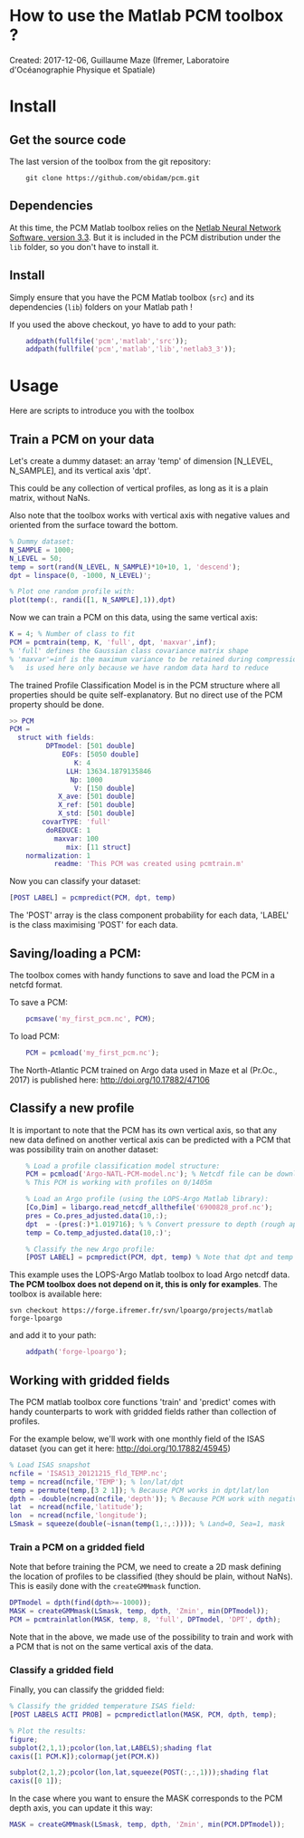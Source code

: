 How to use the Matlab PCM toolbox ?
===================================
Created: 2017-12-06, Guillaume Maze (Ifremer, Laboratoire d'Océanographie Physique et Spatiale)

# Install

## Get the source code
The last version of the toolbox from the git repository:
```
    git clone https://github.com/obidam/pcm.git
```

## Dependencies
At this time, the PCM Matlab toolbox relies on the [Netlab Neural Network Software, version 3.3](http://www.aston.ac.uk/eas/research/groups/ncrg/resources/netlab/). 
But it is included in the PCM distribution under the `lib` folder, so you don't have to install it.

## Install
Simply ensure that you have the PCM Matlab toolbox (`src`) and its dependencies (`lib`) folders on your Matlab path !

If you used the above checkout, yo have to add to your path:
```matlab
    addpath(fullfile('pcm','matlab','src'));
    addpath(fullfile('pcm','matlab','lib','netlab3_3'));
```

# Usage
Here are scripts to introduce you with the toolbox

## Train a PCM on your data

Let's create a dummy dataset: an array 'temp' of dimension [N_LEVEL, N_SAMPLE], and its vertical axis 'dpt'.

This could be any collection of vertical profiles, as long as it is a plain matrix, without NaNs. 

Also note that the toolbox works with vertical axis with negative values and oriented from the surface toward the bottom.

```matlab
% Dummy dataset:
N_SAMPLE = 1000;
N_LEVEL = 50;
temp = sort(rand(N_LEVEL, N_SAMPLE)*10+10, 1, 'descend');
dpt = linspace(0, -1000, N_LEVEL)';

% Plot one random profile with: 
plot(temp(:, randi([1, N_SAMPLE],1)),dpt)
```

Now we can train a PCM on this data, using the same vertical axis:
```matlab	
K = 4; % Number of class to fit
PCM = pcmtrain(temp, K, 'full', dpt, 'maxvar',inf);
% 'full' defines the Gaussian class covariance matrix shape
% 'maxvar'=inf is the maximum variance to be retained during compression step, it is an option and 
%	is used here only because we have random data hard to reduce
```

The trained Profile Classification Model is in the PCM structure where all properties should be quite self-explanatory. 
But no direct use of the PCM property should be done.
```matlab
>> PCM
PCM =
  struct with fields:
         DPTmodel: [501 double]
             EOFs: [5050 double]
                K: 4
              LLH: 13634.1879135846
               Np: 1000
                V: [150 double]
            X_ave: [501 double]
            X_ref: [501 double]
            X_std: [501 double]
        covarTYPE: 'full'
         doREDUCE: 1
           maxvar: 100
              mix: [11 struct]
    normalization: 1
           readme: 'This PCM was created using pcmtrain.m'
```

Now you can classify your dataset:
```matlab
[POST LABEL] = pcmpredict(PCM, dpt, temp)
```
The 'POST' array is the class component probability for each data, 'LABEL' is the class maximising 'POST' for each data.

## Saving/loading a PCM:
The toolbox comes with handy functions to save and load the PCM in a netcfd format.

To save a PCM:
```matlab
	pcmsave('my_first_pcm.nc', PCM);
```

To load PCM:
```matlab
	PCM = pcmload('my_first_pcm.nc');
```

The North-Atlantic PCM trained on Argo data used in Maze et al (Pr.Oc., 2017) is published here:
    http://doi.org/10.17882/47106

## Classify a new profile

It is important to note that the PCM has its own vertical axis, so that any new data defined on another vertical axis can
be predicted with a PCM that was possibility train on another dataset:
```matlab
    % Load a profile classification model structure:
    PCM = pcmload('Argo-NATL-PCM-model.nc'); % Netcdf file can be downloaded here: http://doi.org/10.17882/47106
    % This PCM is working with profiles on 0/1405m

    % Load an Argo profile (using the LOPS-Argo Matlab library):
    [Co,Dim] = libargo.read_netcdf_allthefile('6900828_prof.nc');
    pres = Co.pres_adjusted.data(10,:);
    dpt  = -(pres(:)*1.019716); % % Convert pressure to depth (rough approximation for demonstration purpose only)
    temp = Co.temp_adjusted.data(10,:)';

    % Classify the new Argo profile:
    [POST LABEL] = pcmpredict(PCM, dpt, temp) % Note that dpt and temp MUST be (z,:)
```

This example uses the LOPS-Argo Matlab toolbox to load Argo netcdf data. **The PCM toolbox does not depend on it, this 
is only for examples**. The toolbox is available here:
```
svn checkout https://forge.ifremer.fr/svn/lpoargo/projects/matlab forge-lpoargo
```
and add it to your path:
```matlab
    addpath('forge-lpoargo');
```

## Working with gridded fields 

The PCM matlab toolbox core functions 'train' and 'predict' comes with handy counterparts to work with gridded fields 
rather than collection of profiles.

For the example below, we'll work with one monthly field of the ISAS dataset (you can get it here: http://doi.org/10.17882/45945)
```matlab
% Load ISAS snapshot
ncfile = 'ISAS13_20121215_fld_TEMP.nc';
temp = ncread(ncfile,'TEMP'); % lon/lat/dpt
temp = permute(temp,[3 2 1]); % Because PCM works in dpt/lat/lon
dpth = -double(ncread(ncfile,'depth')); % Because PCM work with negatively defined downward depth axis
lat  = ncread(ncfile,'latitude');
lon  = ncread(ncfile,'longitude');
LSmask = squeeze(double(~isnan(temp(1,:,:)))); % Land=0, Sea=1, mask
```

### Train a PCM on a gridded field

Note that before training the PCM, we need to create a 2D mask defining the location of profiles to be classified (they 
should be plain, without NaNs). This is easily done with the ```createGMMmask``` function.

```matlab
DPTmodel = dpth(find(dpth>=-1000));
MASK = createGMMmask(LSmask, temp, dpth, 'Zmin', min(DPTmodel));
PCM = pcmtrainlatlon(MASK, temp, 8, 'full', DPTmodel, 'DPT', dpth);
```

Note that in the above, we made use of the possibility to train and work with a PCM that is not on the same vertical 
axis of the data.

### Classify a gridded field

Finally, you can classify the gridded field:
```matlab
% Classify the gridded temperature ISAS field:
[POST LABELS ACTI PROB] = pcmpredictlatlon(MASK, PCM, dpth, temp);

% Plot the results:
figure;
subplot(2,1,1);pcolor(lon,lat,LABELS);shading flat
caxis([1 PCM.K]);colormap(jet(PCM.K))

subplot(2,1,2);pcolor(lon,lat,squeeze(POST(:,:,1)));shading flat
caxis([0 1]);
```

In the case where you want to ensure the MASK corresponds to the PCM depth axis, you can update it this way:
```matlab
MASK = createGMMmask(LSmask, temp, dpth, 'Zmin', min(PCM.DPTmodel));
```
